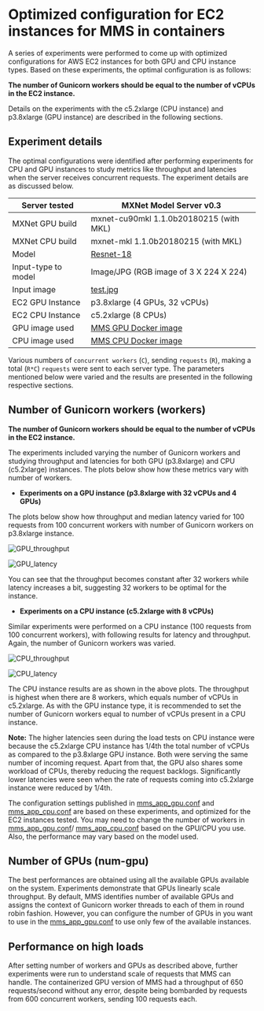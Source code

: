 # Optimized configuration for EC2 instances for MMS in containers

A series of experiments were performed to come up with optimized configurations for AWS EC2 instances for both GPU and CPU instance types. Based on these experiments, the optimal configuration is as follows:

**The number of Gunicorn workers should be equal to the number of vCPUs in the EC2 instance.**

Details on the experiments with the c5.2xlarge (CPU instance) and p3.8xlarge (GPU instance) are described in the following sections.


## Experiment details

The optimal configurations were identified after performing experiments for CPU and GPU instances to study metrics like throughput and latencies when the server receives concurrent requests. The experiment details are as discussed below.


| Server tested | MXNet Model Server v0.3 |
| --- | --- |
| MXNet GPU build | mxnet-cu90mkl 1.1.0b20180215 (with MKL) |
| MXNet CPU build | mxnet-mkl 1.1.0b20180215 (with MKL) |
| Model | [Resnet-18](https://s3.amazonaws.com/model-server/models/resnet-18/resnet-18.model)
| Input-type to model | Image/JPG (RGB image of 3 X 224 X 224) |
| Input image | [test.jpg](github.com/awslabs/mxnet-model-server/blob/master/load-test/test.jpg)
| EC2 GPU Instance | p3.8xlarge (4 GPUs, 32 vCPUs) |
| EC2 CPU Instance | c5.2xlarge (8 CPUs) |
| GPU image used | [MMS GPU Docker image](https://hub.docker.com/r/awsdeeplearningteam/mms_gpu/) |
| CPU image used | [MMS CPU Docker image](https://hub.docker.com/r/awsdeeplearningteam/mms_cpu/) |


Various numbers of `concurrent workers` (`C`), sending `requests` (`R`), making a total (`R*C`) `requests` were sent to each server type. The parameters mentioned below were varied and the results are presented in the following respective sections.


## Number of Gunicorn workers (workers)
**The number of Gunicorn workers should be equal to the number of vCPUs in the EC2 instance.**

The experiments included varying the number of Gunicorn workers and studying throughput and latencies for both GPU (p3.8xlarge) and CPU (c5.2xlarge) instances. The plots below show how these metrics vary with number of workers.

* **Experiments on a GPU instance (p3.8xlarge with 32 vCPUs and 4 GPUs)**

The plots below show how throughput and median latency varied for 100 requests from 100 concurrent workers with number of Gunicorn workers on p3.8xlarge instance.


![GPU_throughput](./images/gpu_throughput.png)

![GPU_latency](./images/gpu_latency.png)

You can see that the throughput becomes constant after 32 workers while latency increases a bit, suggesting 32 workers to be optimal for the instance.

* **Experiments on a CPU instance (c5.2xlarge with 8 vCPUs)**

Similar experiments were performed on a CPU instance (100 requests from 100 concurrent workers), with following results for latency and throughput. Again, the number of Gunicorn workers was varied.

![CPU_throughput](./images/cpu_throughput.png)

![CPU_latency](./images/cpu_latency.png)

The CPU instance results are as shown in the above plots. The throughput is highest when there are 8 workers, which equals number of vCPUs in c5.2xlarge. As with the GPU instance type, it is recommended to set the number of Gunicorn workers equal to number of vCPUs present in a CPU instance.

**Note:**  The higher latencies seen during the load tests on CPU instance were because the c5.2xlarge CPU instance has 1/4th the total number of vCPUs as compared to the p3.8xlarge GPU instance. Both were serving the same number of incoming request. Apart from that, the GPU also shares some workload of CPUs, thereby reducing the request backlogs. Significantly lower latencies were seen when the rate of requests coming into c5.2xlarge instance were reduced by 1/4th.

The configuration settings published in [mms_app_gpu.conf](../docker/mms_app_gpu.conf) and [mms_app_cpu.conf](../docker/mms_app_cpu.conf) are based on these experiments, and optimized for the EC2 instances tested. You may need to change the number of workers in [mms_app_gpu.conf](../docker/mms_app_gpu.conf)/ [mms_app_cpu.conf](../docker/mms_app_cpu.conf) based on the GPU/CPU you use. Also, the performance may vary based on the model used.


## Number of GPUs (num-gpu)

The best performances are obtained using all the available GPUs available on the system. Experiments demonstrate that GPUs linearly scale throughput. By default, MMS identifies number of available GPUs and assigns the context of Gunicorn worker threads to each of them in round robin fashion. However, you can configure the number of GPUs in  you want to use in the [mms_app_gpu.conf](../docker/mms_app_gpu.conf) to use only few of the available instances.


## Performance on high loads

After setting number of workers and GPUs as described above, further experiments were run to understand scale of requests that MMS can handle. The containerized GPU version of MMS had a throughput of 650 requests/second without any error, despite being bombarded by requests from 600 concurrent workers, sending 100 requests each.
